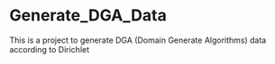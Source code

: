 # Generate_DGA_Data
This is a project to generate DGA (Domain Generate Algorithms) data according to Dirichlet




